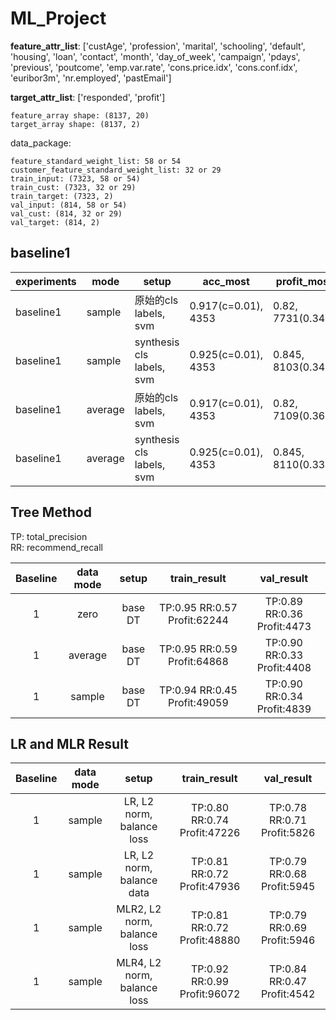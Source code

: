 # ML_Project

**feature_attr_list**: ['custAge', 'profession', 'marital', 'schooling', 'default', 'housing', 'loan', 'contact', 'month', 'day_of_week', 'campaign', 'pdays', 'previous', 'poutcome', 'emp.var.rate', 'cons.price.idx', 'cons.conf.idx', 'euribor3m', 'nr.employed', 'pastEmail']

**target_attr_list**: ['responded', 'profit']

```
feature_array shape: (8137, 20)
target_array shape: (8137, 2)
```

data_package:
```
feature_standard_weight_list: 58 or 54
customer_feature_standard_weight_list: 32 or 29
train_input: (7323, 58 or 54)
train_cust: (7323, 32 or 29)
train_target: (7323, 2)
val_input: (814, 58 or 54)
val_cust: (814, 32 or 29)
val_target: (814, 2)
```

## baseline1

experiments | mode  | setup | acc_most| profit_most| figure_name
------------| ----  | ----- | --------| -----------| -----------
baseline1   | sample | 原始的cls labels, svm | 0.917(c=0.01), 4353 | 0.82, 7731(0.343)| acc_bs1_svm1.png, profit_bs1_svm1.png
baseline1   | sample | synthesis cls labels, svm | 0.925(c=0.01), 4353 | 0.845, 8103(0.343)| acc_bs1_svm2.png, profit_bs1_svm2.png
baseline1   | average | 原始的cls labels, svm | 0.917(c=0.01), 4353 | 0.82, 7109(0.364)| acc_average_bs1_svm1.png, profit_average_bs1_svm1.png
baseline1   | average | synthesis cls labels, svm | 0.925(c=0.01), 4353 | 0.845, 8110(0.333)| acc_average_bs1_svm2.png, profit_average_bs1_svm2.png


## Tree Method
TP: total_precision   
RR: recommend_recall

| Baseline | data mode |  setup  |         train_result         |         val_result          |
| :------: | :-------: | :-----: | :--------------------------: | :-------------------------: |
|    1     |   zero    | base DT | TP:0.95 RR:0.57 Profit:62244 | TP:0.89 RR:0.36 Profit:4473 |
|    1     |  average  | base DT | TP:0.95 RR:0.59 Profit:64868 | TP:0.90 RR:0.33 Profit:4408 |
|    1     |  sample   | base DT | TP:0.94 RR:0.45 Profit:49059 | TP:0.90 RR:0.34 Profit:4839 |

## LR and MLR Result
| Baseline | data mode |            setup            |         train_result         |         val_result          |
| :------: | :-------: | :-------------------------: | :--------------------------: | :-------------------------: |
|    1     |  sample   |  LR, L2 norm, balance loss  | TP:0.80 RR:0.74 Profit:47226 | TP:0.78 RR:0.71 Profit:5826 |
|    1     |  sample   |  LR, L2 norm, balance data  | TP:0.81 RR:0.72 Profit:47936 | TP:0.79 RR:0.68 Profit:5945 |
|    1     |  sample   | MLR2, L2 norm, balance loss | TP:0.81 RR:0.72 Profit:48880 | TP:0.79 RR:0.69 Profit:5946 |
|    1     |  sample   | MLR4, L2 norm, balance loss | TP:0.92 RR:0.99 Profit:96072 | TP:0.84 RR:0.47 Profit:4542 |